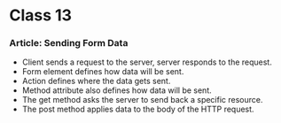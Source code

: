 # Class 13
### Article: Sending Form Data
- Client sends a request to the server, server responds to the request.
- Form element defines how data will be sent.
- Action defines where the data gets sent.
- Method attribute also defines how data will be sent.
- The get method asks the server to send back a specific resource.
- The post method applies data to the body of the HTTP request. 